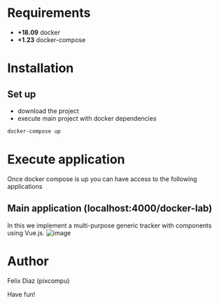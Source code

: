 # Requirements

- **+18.09** docker
- **+1.23** docker-compose

# Installation

## Set up
- download the project
- execute main project with docker dependencies
```bash
docker-compose up
```

# Execute application
Once docker compose is up you can have access to the following applications

## Main application (localhost:4000/docker-lab)
In this we implement a multi-purpose generic tracker with components using Vue.js.
![image](https://user-images.githubusercontent.com/11744752/70383851-cc068b80-193a-11ea-8662-3cb67d909f21.png)

# Author
Felix Diaz (pixcompu)


Have fun!



